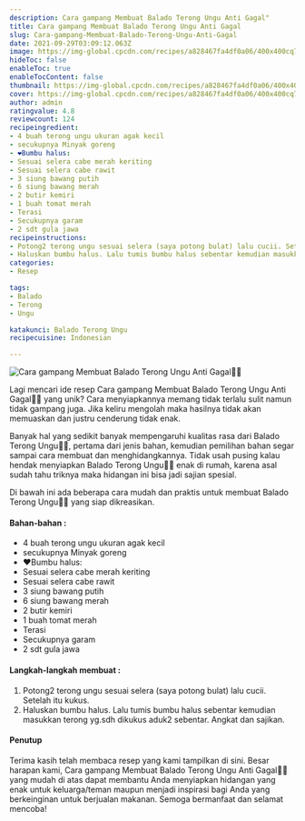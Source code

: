 ```yaml
---
description: Cara gampang Membuat Balado Terong Ungu Anti Gagal"
title: Cara gampang Membuat Balado Terong Ungu Anti Gagal
slug: Cara-gampang-Membuat-Balado-Terong-Ungu-Anti-Gagal
date: 2021-09-29T03:09:12.063Z
image: https://img-global.cpcdn.com/recipes/a828467fa4df0a06/400x400cq70/photo.jpg
hideToc: false
enableToc: true
enableTocContent: false
thumbnail: https://img-global.cpcdn.com/recipes/a828467fa4df0a06/400x400cq70/photo.jpg
cover: https://img-global.cpcdn.com/recipes/a828467fa4df0a06/400x400cq70/photo.jpg
author: admin
ratingvalue: 4.8
reviewcount: 124
recipeingredient:
- 4 buah terong ungu ukuran agak kecil
- secukupnya Minyak goreng
- ❤️Bumbu halus:
- Sesuai selera cabe merah keriting
- Sesuai selera cabe rawit
- 3 siung bawang putih
- 6 siung bawang merah
- 2 butir kemiri
- 1 buah tomat merah
- Terasi
- Secukupnya garam
- 2 sdt gula jawa
recipeinstructions:
- Potong2 terong ungu sesuai selera (saya potong bulat) lalu cucii. Setelah itu kukus.
- Haluskan bumbu halus. Lalu tumis bumbu halus sebentar kemudian masukkan terong yg.sdh dikukus aduk2 sebentar. Angkat dan sajikan.
categories:
- Resep

tags:
- Balado
- Terong
- Ungu

katakunci: Balado Terong Ungu
recipecuisine: Indonesian

---
```


![Cara gampang Membuat Balado Terong Ungu Anti Gagal👩‍🍳](https://img-global.cpcdn.com/recipes/a828467fa4df0a06/400x400cq70/photo.jpg)

Lagi mencari ide resep Cara gampang Membuat Balado Terong Ungu Anti Gagal👩‍🍳 yang unik? Cara menyiapkannya memang tidak terlalu sulit namun tidak gampang juga. Jika keliru mengolah maka hasilnya tidak akan memuaskan dan justru cenderung tidak enak.

Banyak hal yang sedikit banyak mempengaruhi kualitas rasa dari Balado Terong Ungu👩‍🍳, pertama dari jenis bahan, kemudian pemilihan bahan segar sampai cara membuat dan menghidangkannya. Tidak usah pusing kalau hendak menyiapkan Balado Terong Ungu👩‍🍳 enak di rumah, karena asal sudah tahu triknya maka hidangan ini bisa jadi sajian spesial.

Di bawah ini ada beberapa cara mudah dan praktis untuk membuat Balado Terong Ungu👩‍🍳 yang siap dikreasikan.

<!--inarticleads1-->

#### Bahan-bahan :

- 4 buah terong ungu ukuran agak kecil
- secukupnya Minyak goreng
- ❤️Bumbu halus:
- Sesuai selera cabe merah keriting
- Sesuai selera cabe rawit
- 3 siung bawang putih
- 6 siung bawang merah
- 2 butir kemiri
- 1 buah tomat merah
- Terasi
- Secukupnya garam
- 2 sdt gula jawa

<!--inarticleads2-->

#### Langkah-langkah membuat :

1. Potong2 terong ungu sesuai selera (saya potong bulat) lalu cucii. Setelah itu kukus.
1. Haluskan bumbu halus. Lalu tumis bumbu halus sebentar kemudian masukkan terong yg.sdh dikukus aduk2 sebentar. Angkat dan sajikan.

#### Penutup

Terima kasih telah membaca resep yang kami tampilkan di sini. Besar harapan kami, Cara gampang Membuat Balado Terong Ungu Anti Gagal👩‍🍳 yang mudah di atas dapat membantu Anda menyiapkan hidangan yang enak untuk keluarga/teman maupun menjadi inspirasi bagi Anda yang berkeinginan untuk berjualan makanan. Semoga bermanfaat dan selamat mencoba!